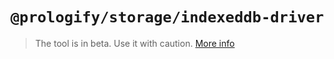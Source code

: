 # `@prologify/storage/indexeddb-driver`

>The tool is in beta. Use it with caution.
>[More info](https://github.com/prologify/packages/tree/master/libs/storage)
